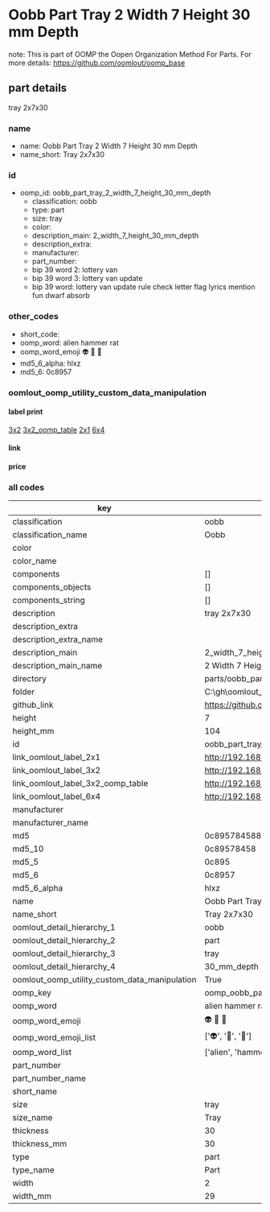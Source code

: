 # Oobb Part Tray 2 Width 7 Height 30 mm Depth  

note: This is part of OOMP the Oopen Organization Method For Parts. For more details: https://github.com/oomlout/oomp_base

##  part details
  



tray 2x7x30



### name
* name: Oobb Part Tray 2 Width 7 Height 30 mm Depth
* name_short: Tray 2x7x30 
### id
* oomp_id: oobb_part_tray_2_width_7_height_30_mm_depth
  * classification: oobb
  * type: part
  * size: tray
  * color: 
  * description_main: 2_width_7_height_30_mm_depth
  * description_extra: 
  * manufacturer: 
  * part_number: 
  * bip 39 word 2: lottery van
  * bip 39 word 3: lottery van update
  * bip 39 word: lottery van update rule check letter flag lyrics mention fun dwarf absorb

### other_codes
* short_code: 
* oomp_word: alien hammer rat
* oomp_word_emoji :alien: :hammer: :rat:
* md5_6_alpha: hlxz
* md5_6: 0c8957






### oomlout_oomp_utility_custom_data_manipulation
#### label print
[3x2](http://192.168.1.245:1112/?label=oomp%20hlxz)
[3x2_oomp_table](http://192.168.1.108:1112/?label=oomp%20hlxz)
[2x1](http://192.168.1.242:1112/?label=oomp%20hlxz)
[6x4](http://192.168.1.55:1112/?label=oomp%20hlxz)    

#### link

                              

#### price







### all codes 
| key | value |  
| --- | --- |  
| classification | oobb |  
| classification_name | Oobb |  
| color |  |  
| color_name |  |  
| components | [] |  
| components_objects | [] |  
| components_string | [] |  
| description | tray 2x7x30 |  
| description_extra |  |  
| description_extra_name |  |  
| description_main | 2_width_7_height_30_mm_depth |  
| description_main_name | 2 Width 7 Height 30 mm Depth |  
| directory | parts/oobb_part_tray_2_width_7_height_30_mm_depth |  
| folder | C:\gh\oomlout_oobb_version_4_generated_parts\things\oobb_part_tray_2_width_7_height_30_mm_depth |  
| github_link | https://github.com/oomlout/oomlout_oomp_part_src/tree/main/parts/oobb_part_tray_2_width_7_height_30_mm_depth |  
| height | 7 |  
| height_mm | 104 |  
| id | oobb_part_tray_2_width_7_height_30_mm_depth |  
| link_oomlout_label_2x1 | http://192.168.1.242:1112/?label=oomp%20hlxz |  
| link_oomlout_label_3x2 | http://192.168.1.245:1112/?label=oomp%20hlxz |  
| link_oomlout_label_3x2_oomp_table | http://192.168.1.108:1112/?label=oomp%20hlxz |  
| link_oomlout_label_6x4 | http://192.168.1.55:1112/?label=oomp%20hlxz |  
| manufacturer |  |  
| manufacturer_name |  |  
| md5 | 0c89578458856b0602138bd3dd3c4c20 |  
| md5_10 | 0c89578458 |  
| md5_5 | 0c895 |  
| md5_6 | 0c8957 |  
| md5_6_alpha | hlxz |  
| name | Oobb Part Tray 2 Width 7 Height 30 mm Depth |  
| name_short | Tray 2x7x30  |  
| oomlout_detail_hierarchy_1 | oobb |  
| oomlout_detail_hierarchy_2 | part |  
| oomlout_detail_hierarchy_3 | tray |  
| oomlout_detail_hierarchy_4 | 30_mm_depth |  
| oomlout_oomp_utility_custom_data_manipulation | True |  
| oomp_key | oomp_oobb_part_tray_2_width_7_height_30_mm_depth |  
| oomp_word | alien hammer rat |  
| oomp_word_emoji | :alien: :hammer: :rat: |  
| oomp_word_emoji_list | [':alien:', ':hammer:', ':rat:'] |  
| oomp_word_list | ['alien', 'hammer', 'rat'] |  
| part_number |  |  
| part_number_name |  |  
| short_name |  |  
| size | tray |  
| size_name | Tray |  
| thickness | 30 |  
| thickness_mm | 30 |  
| type | part |  
| type_name | Part |  
| width | 2 |  
| width_mm | 29 |  
